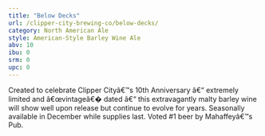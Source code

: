 ```yaml
---
title: "Below Decks"
url: /clipper-city-brewing-co/below-decks/
category: North American Ale
style: American-Style Barley Wine Ale
abv: 10
ibu: 0
srm: 0
upc: 0
---
```

Created to celebrate Clipper Cityâ€™s 10th Anniversary â€“ extremely limited and â€œvintageâ€� dated â€“ this extravagantly malty barley wine will show well upon release but continue to evolve for years. Seasonally available in December while supplies last. Voted #1 beer by Mahaffeyâ€™s Pub.
